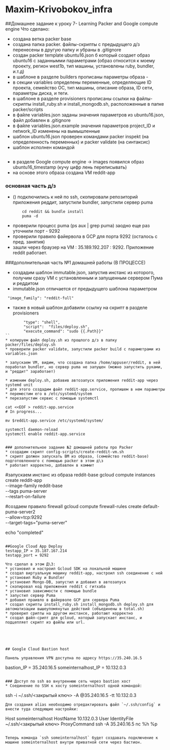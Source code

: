 # Maxim-Krivobokov_infra


##Домашнее задание к уроку 7- Learning Packer and  Google compute engine
Что сделано:
* создана ветка packer base 
* создана папка packer. файлы-скрипты с предыдущего д/з перенесены в другую папку и убраны в .gitignore
* создан packer template ubuntu16.json б который создает образ ubuntu16 с заданнымми параметрами (образ относится к моему проекту, регион west1b, тип машины, установлены ruby, bundler, и.т.д)
* в шаблоне в разделе builders прописаны параметры образа - 
* в секции variables определены переменные, определяющие ID проекта, семейство ОС, тип машины, описание образа, ID сети, параметры диска, и теги.
* в шаблоне в разделе provisioners прописаны ссылки на файлы-скрипты install_ruby.sh и install_mongodb.sh, расположенные  в папке packer/scripts
* в файле variables.json заданы значения параметров из ubuntu16.json, файл добавлен в .gitignore
* в файле variables.json.example значения параметров project_ID и network_ID  изменены на вымышленные
* шаблон ubuntu16.json проверен командами packer inspekt (на определенность переменных) и packer validate (на синтаксис)
* шаблон исполнен командой 
	```packer build -var-file variables.json ubuntu16.json
	```
* в разделе Google compute engine -> images появился образ ubuntu16_timestamp (кучу цифр лень переписывать)
* на основе этого образа создана VM reddit-app
### основная часть д/з
* () подключились к ней по ssh, скопировали репозиторий приложения реддит, запустили bundler, запустили сервер puma 
	``` git clone -b monolith https://github.com/express42/reddit.git
	    cd reddit && bundle install
	    puma -d
	```
* проверили процесс puma (ps aux | grep puma) заодно еще раз уточнили порт - 9292
* проверили правило файервола в GCP для порта 9292 (осталось с пред. занятия)
* зашли через браузер на VM : 35.189.192.207 : 9292. Приложение reddit работает. 

###дополнительная часть №1 домашней работы  (В ПРОЦЕССЕ)
* создадим шаблон immutable.json, запустив инстанс из которого, получим сразу VM с установленным и запущенным сервером Пума и реддитом
* immutable.json отличается от предыдущего шаблона параметром 
```
 "image_family": "reddit-full"
```
* также в новый шаблон добавили ссылку на скрипт в разделе provisioners
```
		"type": "shell",
		"script":  "files/deploy.sh",
		"execute_command": "sudo {{.Path}}" 
``
* копируем файл deploy.sh из прошлого д/з в папку packer/files/deploy.sh
* проверили packer validate, запустили packer build c параметрами из variables.json

* запускаем VM, видим, что создана папка /home/appuser/reddit, в ней поработал bundler, но сервер puma не запущен (можно запустить руками, и "реддит" заработает)

* изменим deploy.sh, добавив автозапуск приложения reddit-app через systemd unit
* для этого создадим файл reddit-app.service, пропишем в нем параметры
* переместим его в /etc/systemd/system
* перезапустим сервис с помощью systemctl
```
	cat <<EOF > reddit-app.service
	# In progress...

	mv $reddit-app.service /etc/systemd/system/
	
	systemctl daemon-reload
	systemctl enable reddit-app.service

```

### дополнительное задание №2 домашней работы про Packer
* создадим скрипт config-scripts/create-reddit-vm.sh 
* скрипт должен запускать ВМ из образа, (семейство reddit-base) подготовленного с помощью packer в этом д\з
* работает корректно, добавлен в коммит
```
#запускаем инстанс из образа reddit-base
gcloud compute instances create reddit-app \
	--image-family reddit-base\
	--tags puma-server\
	--restart-on-failure

#создаем правило firewall
gcloud compute firewall-rules create default-puma-server2 \
	--allow=tcp:9292 \
	--target-tags="puma-server"

echo "completed"
```

##Google Cloud App Deploy
testapp_IP = 35.187.167.214
testapp_port = 9292

Что сделал в этом Д\З:
* установил и настроил Gcloud SDK на локальной машине
* создал виртуальную машину reddit-app, настроил ssh соединение с ней
* установил Ruby и Bundler
* установил Mongo-DB, запустил и добавил в автозапуск
* скопировал код приложения reddit с гитхаба
* установил зависимости с помощью bundle
* запустил сервер Puma
* добавил праивло в файерволе GCP для сервера Puma
* создал скрипты install_ruby.sh install_mongodb.sh deploy.sh для автоматизации вышеупомянутых действий (объединены в total.sh)
* проверил срипты на другом инстансе, работают корректно
* создал файл-срипт для gcloud, который запускает инстанс, и подцепляет скрипт из файлы или url. 
	




## Google Cloud Bastion host

Панель управления VPN доступна по адресу https://35.240.16.5
```
bastion_IP = 35.240.16.5
someinternalhost_IP = 10.132.0.3
```

### Доступ по ssh во внутреннюю сеть через bastion хост
* Соединение по SSH к хосту someinternalhost одной командой:
```
ssh -i ~/.ssh/<закрытый ключ> -A <username>@35.240.16.5 -tt 10.132.0.3
```
Для создания alias необходимо отредактировать файл `~/.ssh/config` и внести туда следующие настройки:
```
Host someinternalhost
	HostName 10.132.0.3
	User <username>
	IdentityFile ~/.ssh/<закрытый ключ>
	ProxyCommand ssh -A 35.240.16.5 nc %h %p
```

Теперь команда `ssh someinternalhost` будет создавать подключение к машине someinternalhost внутри приватной сети через бастион. 






